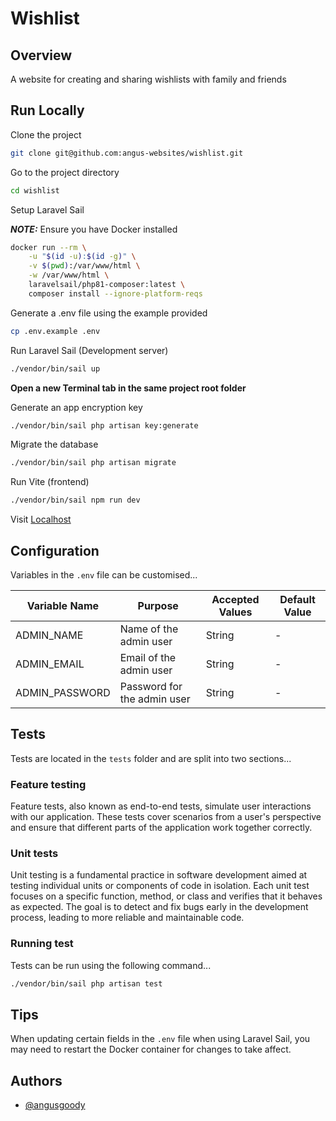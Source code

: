 # Wishlist

## Overview
A website for creating and sharing wishlists with family and friends

## Run Locally

Clone the project

```bash
git clone git@github.com:angus-websites/wishlist.git
```

Go to the project directory

```bash
cd wishlist
```

Setup Laravel Sail

**_NOTE:_**  Ensure you have Docker installed

```bash
docker run --rm \
    -u "$(id -u):$(id -g)" \
    -v $(pwd):/var/www/html \
    -w /var/www/html \
    laravelsail/php81-composer:latest \
    composer install --ignore-platform-reqs
```

Generate a .env file using the example provided

```bash
cp .env.example .env
```

Run Laravel Sail (Development server)

```bash
./vendor/bin/sail up
```

**Open a new Terminal tab in the same project root folder**

Generate an app encryption key

```bash
./vendor/bin/sail php artisan key:generate
```

Migrate the database

```bash
./vendor/bin/sail php artisan migrate
```

Run Vite (frontend)

```bash
./vendor/bin/sail npm run dev
```

Visit [Localhost](http://localhost/)

## Configuration

Variables in the `.env` file can be customised...

| Variable Name      | Purpose                               | Accepted Values   | Default Value |
| ------------------ | ------------------------------------- | ----------------- | ------------- |
| ADMIN_NAME         | Name of the admin user                 | String            | -             |
| ADMIN_EMAIL        | Email of the admin user                | String            | -             |
| ADMIN_PASSWORD     | Password for the admin user            | String            | -             |


## Tests

Tests are located in the `tests` folder and are split into two sections...

### Feature testing

Feature tests, also known as end-to-end tests, simulate user interactions with our application. These tests cover scenarios from a user's perspective and ensure that different parts of the application work together correctly.

### Unit tests
Unit testing is a fundamental practice in software development aimed at testing individual units or components of code in isolation. Each unit test focuses on a specific function, method, or class and verifies that it behaves as expected. The goal is to detect and fix bugs early in the development process, leading to more reliable and maintainable code.

### Running test
Tests can be run using the following command...

```bash
./vendor/bin/sail php artisan test
```


## Tips

When updating certain fields in the `.env` file when using Laravel Sail, you may need to restart the Docker container for changes to take affect.


## Authors

- [@angusgoody](https://github.com/angusgoody)

